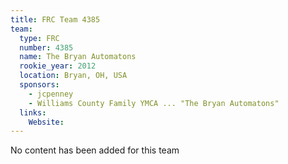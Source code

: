 ```yaml
---
title: FRC Team 4385
team:
  type: FRC
  number: 4385
  name: The Bryan Automatons
  rookie_year: 2012
  location: Bryan, OH, USA
  sponsors:
    - jcpenney
    - Williams County Family YMCA ... "The Bryan Automatons"
  links:
    Website: 
---
```

No content has been added for this team